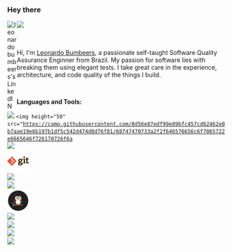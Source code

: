 

### Hey there    

<a href="https://www.linkedin.com/in/leonardo-bumbeers-16262911b/">
  <img align="left" alt="leonardobumbeers's LinkedIN" width="22px" src="https://raw.githubusercontent.com/peterthehan/peterthehan/master/assets/linkedin.svg" />
</a>


![](https://visitor-badge.glitch.me/badge?page_id=leonardobumbeers.leonardobumbeers)

<br />

Hi, I'm [Leonardo Bumbeers](https://www.linkedin.com/in/leonardo-bumbeers-16262911b/), a passionate self-taught Software Quality Assurance Enginner from Brazil. My passion for software lies with breaking them using elegant tests. I take great care in the experience, architecture, and code quality of the things I build.


<br />

**Languages and Tools:**  

<code><img height="50" src="https://upload.wikimedia.org/wikipedia/en/thumb/3/30/Java_programming_language_logo.svg/300px-Java_programming_language_logo.svg.png"></code>
<code><img height="50" src="https://camo.githubusercontent.com/8d56e87edf99e89bfc457cd62462e0b7aae19e6b197b1df5c542d474d8d76f81/68747470733a2f2f646576656c6f7065722e6665646f726170726f6a
<code><img height="50" src="https://avatars.githubusercontent.com/u/210414?s=280&v=4"></code>
<code><img height="50" src="https://raw.githubusercontent.com/github/explore/80688e429a7d4ef2fca1e82350fe8e3517d3494d/topics/git/git.png"></code>
<code><img height="50" src="https://avatars.githubusercontent.com/u/8908513?s=200&v=4"></code>
<code><img height="50" src="https://steemitimages.com/p/HNWT6DgoBc14riaEeLCzGYopkqYBKxpGKqfNWfgr368M9WqLXbwNTCiedpxTyzVAUARNhX4LG72TVSp5TNsjELZiChzrFsD9oiadYZep51eXycpABzhEfiaehrv"></code>
<code><img height="50" src="https://raw.githubusercontent.com/nightwatchjs/nightwatch/f214d79b3f7d0cf7602a6b57823420baaa3b5282/.github/assets/nightwatch-logo.svg"></code>
<code><img height="50" src="https://camo.githubusercontent.com/7385af6b55cfc953b4184bc390ec0f1c7f7f57e571b9bf324b9c62ce28185d81/687474703a2f2f692e696d6775722e636f6d2f397233784f46382e706e67"></code>
<code><img height="50" src="https://avatars.githubusercontent.com/u/320565?s=180&v=4"></code>
<code><img height="50" src="https://user-images.githubusercontent.com/2676579/34940598-17cc20f0-f9be-11e7-8c6d-f0190d502d64.png"></code>
<code><img height="50" src="https://camo.githubusercontent.com/0a16218f80a1832b5244500de2367b6985e2077efc4cd1f0c71dc38a4a348740/68747470733a2f2f6a656e6b696e732e696f2f696d616765732f6c6f676f732f6a656e6b696e732f6a656e6b696e732e706e67"></code>




